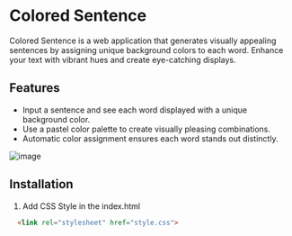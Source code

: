 # Colored Sentence

Colored Sentence is a web application that generates visually appealing sentences by assigning unique background colors to each word. Enhance your text with vibrant hues and create eye-catching displays.

## Features

- Input a sentence and see each word displayed with a unique background color.
- Use a pastel color palette to create visually pleasing combinations.
- Automatic color assignment ensures each word stands out distinctly.

![image](https://github.com/parkpoomdev/sentence-colorizer/assets/95712446/be5d42e0-5632-4ef2-be66-6d047f1e4684)

## Installation

1. Add CSS Style in the index.html 
```html 
  <link rel="stylesheet" href="style.css">
```
